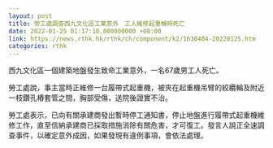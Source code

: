 ```yaml
---
layout: post
title: 勞工處調查西九文化區工業意外　工人維修起重機時死亡
date: 2022-01-25 01:17:10.000000000 +08:00
link: https://news.rthk.hk/rthk/ch/component/k2/1630404-20220125.htm
categories: rthk
---
```


西九文化區一個建築地盤發生致命工業意外，一名67歲男工人死亡。

勞工處說，事主當時正維修一台履帶式起重機，被夾在起重機吊臂的絞纜輪及附近一枝鑽孔樁套管之間，胸部受傷，送院後證實不治。

勞工處表示，已向有關承建商發出暫時停工通知書，停止地盤進行履帶式起重機維修工作，直至信納承建商已採取措施消除有關危害，才可復工。發言人說正全速調查事件，以確定意外成因，如果發現有違例事項，會依法處理。
